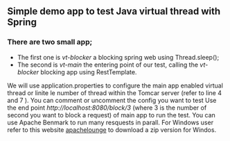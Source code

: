 ## Simple demo app to test Java virtual thread with Spring
### There are two small app; 
- The first one is _vt-blocker_ a blocking spring web using Thread.sleep();
- The second is _vt-main_ the entering point of our test, calling the _vt-blocker_ blocking app using RestTemplate.

We will use application.properties to configure the main app enabled virtual thread or linite le number of thread within the Tomcar server (refer to line 4 and 7 ). You can comment or uncomment the config you want to test
Use the end point _http://localhost:8080/block/3_ (where 3 is the number of second you want to block a request) of main app to run the test.
You can use Apache Benmark to run many resquests in parall. For Windows user refer to this website [apachelounge](https://www.apachelounge.com/download/#google_vignette) to download a zip version for Windos.
